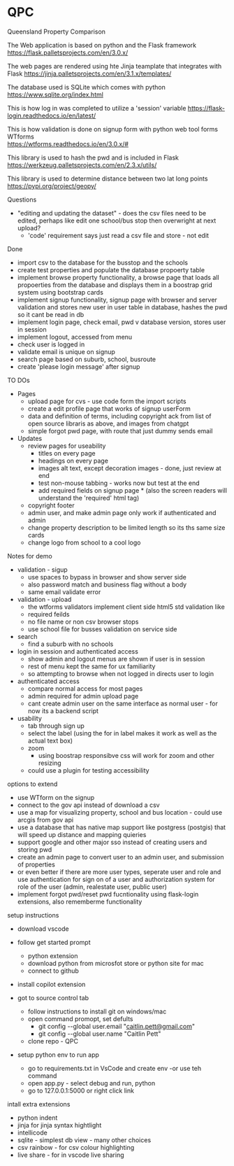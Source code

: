 # QPC
Queensland Property Comparison

The Web application is based on python and the Flask framework
https://flask.palletsprojects.com/en/3.0.x/

The web pages are rendered using hte Jinja teamplate that integrates with Flask
https://jinja.palletsprojects.com/en/3.1.x/templates/

The database used is SQLite which comes with python
https://www.sqlite.org/index.html

This is how log in was completed to utilize a 'session' variable
https://flask-login.readthedocs.io/en/latest/

This is how validation is done on signup form with python web tool forms WTforms  
https://wtforms.readthedocs.io/en/3.0.x/#   

This library is used to hash the pwd and is included in Flask
https://werkzeug.palletsprojects.com/en/2.3.x/utils/

This library is used to determine distance between two lat long points
https://pypi.org/project/geopy/


Questions
- "editing and updating the dataset" - does the csv files need to be edited, perhaps like edit one school/bus stop then overwright at next upload?
    - 'code' requirement says just read a csv file and store - not edit


Done
- import csv to the database for the busstop and the schools
- create test properties and populate the database propoerty table
- implement browse property functionality, a browse page that loads all propoerties from the database and displays them in a boostrap grid system using bootstrap cards 
- implement signup functionality, signup page with browser and server validation and stores new user in user table in database, hashes the pwd so it cant be read in db 
- implement login page, check email, pwd v database version, stores user in session 
- implement logout, accessed from menu
- check user is logged in 
- validate email is unique on signup
- search page based on suburb, school, busroute
- create 'please login message' after signup


TO DOs
- Pages
    - upload page for cvs - use code form the import scripts
    - create a edit profile page that works of signup userForm
    - data and definition of terms, including copyright ack from list of open source libraris as above, and images from chatgpt
    - simple forgot pwd page, with route that just dummy sends email
- Updates
    - review pages for useability
        - titles on every page
        - headings on every page
        - images alt text, except decoration images - done, just review at end
        - test non-mouse tabbing - works now but test at the end
        - add required fields on signup page * (also the screen readers will understand the 'required' html tag)
    - copyright footer
    - admin user, and make admin page only work if authenticated and admin
    - change property description to be limited length so its ths same size cards
    - change logo from school to a cool logo



Notes for demo
- validation - sigup
    - use spaces to bypass in browser and show server side
    - also password match and business flag without a body
    - same email validate error
- validation - upload
    - the wtforms validators implement client side html5 std validation like
    - required feilds 
    - no file name or non csv browser stops
    - use school file for busses validation on service side
- search 
    - find a suburb with no schools
- login in session and authenticated access
    - show admin and logout menus are shown if user is in session
    - rest of menu kept the same for ux familiarity
    - so attempting to browse when not logged in directs user to login
- authenticated access
    - compare normal access for most pages
    - admin required for admin upload page
    - cant create admin user on the same interface as normal user - for now its a backend script 
- usability 
    - tab through sign up
    - select the label (using the for in label makes it work as well as the actual text box)
    - zoom 
        - using boostrap responsibve css will work for zoom and other resizing
    - could use a plugin for testing accessibility


options to extend
- use WTform on the signup 
- connect to the gov api instead of download a csv
- use a map for visualizing property, school and bus location - could use arcgis from gov api
- use a database that has native map support like postgress (postgis) that will speed up distance and mapping quieries
- support google and other major sso instead of creating users and storing pwd
- create an admin page to convert user to an admin user, and submission of properties
- or even better if there are more user types, seperate user and role and use authentication for sign on of a user
     and authorization system for role of the user (admin, realestate user, public user)
- implement forgot pwd/reset pwd fucntionality using flask-login extensions, also rememberme functionality 



setup instructions
- download vscode
- follow get started prompt
    - python extension
    - download python from microsfot store or python site for mac
    - connect to github
- install copilot extension
- got to source control tab
    - follow instructions to install git on windows/mac
    - open command promopt, set defults
        - git config --global user.email "caitlin.pett@gmail.com"
        - git config --global user.name "Caitlin Pett"
    - clone repo - QPC

- setup python env to run app
    - go to requirements.txt in VsCode and create env -or use teh command
    - open app.py - select debug and run, python
    - go to 127.0.0.1:5000 or right click link

intall extra extensions
- python indent
- jinja for jinja syntax hightlight
- intellicode
- sqlite - simplest db view - many other choices
- csv rainbow - for csv colour highlighting
- live share - for in vscode live sharing
